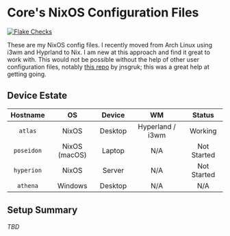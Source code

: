 # Core's NixOS Configuration Files

[![Flake Checks](https://github.com/coredev-uk/nixos/actions/workflows/nix-check.yml/badge.svg)](https://github.com/coredev-uk/nixos/actions/workflows/nix-check.yml)

These are my NixOS config files. I recently moved from Arch Linux using i3wm and Hyprland to Nix. I am new at this approach and find it great to work with. This would not be possible without the help of other user configuration files, notably [this repo](https://github.com/jnsgruk/nixos-config) by jnsgruk; this was a great help at getting going.

## Device Estate

| Hostname | OS | Device | WM | Status |  
| :------: | :----: | :-----: | :----------: | :--------: |
| `atlas` | NixOS | Desktop | Hyperland / i3wm | Working |
| `poseidon` | NixOS (macOS) | Laptop | N/A | Not Started |
| `hyperion` | NixOS | Server | N/A | Not Started |
| `athena` | Windows | Desktop | N/A | N/A |

## Setup Summary

*TBD*
